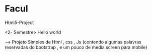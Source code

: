 # Facul
Html5-Project

<2- Semestre>
Hello world

--> Projeto Simples de Html , css , Js (contendo algumas palavras reservadas do bootstrap , e um pouco de media screen para mobile)
